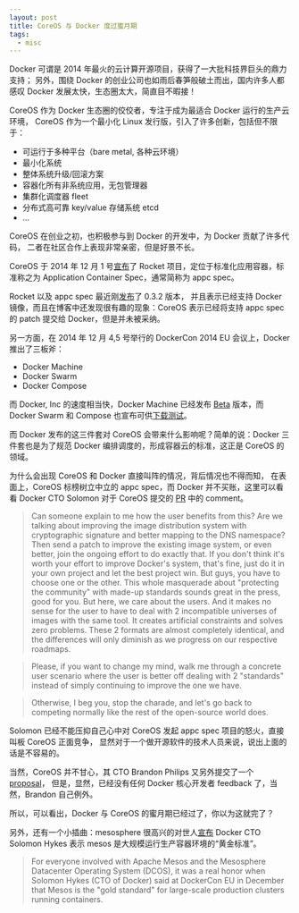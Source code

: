 ```yaml
---
layout: post
title: CoreOS 与 Docker 度过蜜月期
tags:
  - misc
---
```


Docker 可谓是 2014 年最火的云计算开源项目，获得了一大批科技界巨头的鼎力支持；
另外，围绕 Docker 的创业公司也如雨后春笋般破土而出，国内许多人都感叹 Docker
发展太快，生态圈太大，简直目不暇接！

CoreOS 作为 Docker 生态圈的佼佼者，专注于成为最适合 Docker 运行的生产云环境，
CoreOS 作为一个最小化 Linux 发行版，引入了许多创新，包括但不限于：

- 可运行于多种平台（bare metal, 各种云环境）
- 最小化系统
- 整体系统升级/回滚方案
- 容器化所有非系统应用，无包管理器
- 集群化调度器 fleet
- 分布式高可靠 key/value 存储系统 etcd
- ...

CoreOS 在创业之初，也积极参与到 Docker 的开发中，为 Docker 贡献了许多代码，
二者在社区合作上表现非常亲密，但是好景不长。

CoreOS 于 2014 年 12 月 1 号[宣布](https://coreos.com/blog/rocket/)了 Rocket
项目，定位于标准化应用容器，标准称之为 Application Container Spec，通常简称为
appc spec。

Rocket 以及 appc spec 最近刚[发布](https://coreos.com/blog/app-container-and-docker/)了 0.3.2 版本，
并且表示已经支持 Docker 镜像，而且在博客中还发现很有趣的现象：CoreOS
表示已经将支持 appc spec 的 patch 提交给 Docker，但是并未被采纳。

另一方面，在 2014 年 12 月 4,5 号举行的 DockerCon 2014 EU 会议上，Docker 推出了三板斧：

- Docker Machine
- Docker Swarm
- Docker Compose

而 Docker, Inc 的速度相当快，Docker Machine 已经发布 [Beta](https://blog.docker.com/2015/02/announcing-docker-machine-beta/)
版本，而 Docker Swarm 和 Compose 也宣布可供[下载测试](https://blog.docker.com/2015/02/orchestrating-docker-with-machine-swarm-and-compose/)。

而 Docker 发布的这三件套对 CoreOS 会带来什么影响呢？简单的说：Docker
三件套也是为了规范 Docker 编排调度的，形成容器云的标准，这正是 CoreOS
的领域。

为什么会出现 CoreOS 和 Docker 直接叫阵的情况，背后情况也不得而知，
在表面上，CoreOS 标榜树立中立的 appc spec，而 Docker 并不买账，这里可以看看 Docker
CTO Solomon 对于 CoreOS 提交的 [PR](https://github.com/docker/docker/pull/10776) 中的 comment。

>Can someone explain to me how the user benefits from this? Are we talking about improving the image distribution system with cryptographic signature and better mapping to the DNS namespace? Then send a patch to improve the existing image system, or even better, join the ongoing effort to do exactly that. If you don't think it's worth your effort to improve Docker's system, that's fine, just do it in your own project and let the best project win. But guys, you have to choose one or the other. This whole masquerade about "protecting the community" with made-up standards sounds great in the press, good for you. But here, we care about the users. And it makes no sense for the user to have to deal with 2 incompatible universes of images with the same tool. It creates artificial constraints and solves zero problems. These 2 formats are almost completely identical, and the differences will only diminish as we progress on our respective roadmaps.

>Please, if you want to change my mind, walk me through a concrete user scenario where the user is better off dealing with 2 "standards" instead of simply continuing to improve the one we have.

>Otherwise, I beg you, stop the charade, and let's go back to competing normally like the rest of the open-source world does.

Solomon 已经不能压抑自己心中对 CoreOS 发起 appc spec 项目的怒火，直接叫板 CoreOS 正面竞争，
显然对于一个做开源软件的技术人员来说，说出上面的话是不容易的。

当然，CoreOS 并不甘心，其 CTO Brandon Philips 又另外提交了一个 [proposal](https://github.com/docker/docker/issues/10777)，
但是，显然，已经没有任何 Docker 核心开发者 feedback 了，当然，Brandon 自己例外。

所以，可以看出，Docker 与 CoreOS 的蜜月期已经过了，你以为这就完了？

另外，还有一个小插曲：mesosphere 很高兴的对世人[宣布](https://mesosphere.com/2015/02/26/deploying-with-docker-swarm/)
Docker CTO Solomon Hykes 表示 mesos 是大规模运行生产容器环境的“黄金标准”。

>For everyone involved with Apache Mesos and the Mesosphere Datacenter Operating System (DCOS), it was a real honor when Solomon Hykes (CTO of Docker) said at DockerCon EU in December that Mesos is the "gold standard" for large-scale production clusters running containers.
